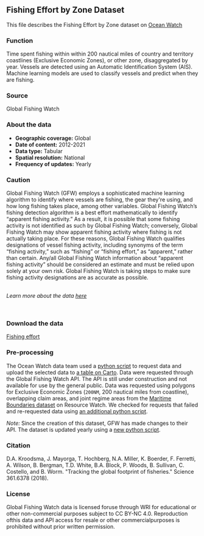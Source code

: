 ## Fishing Effort by Zone Dataset
This file describes the Fishing Effort by Zone dataset on [Ocean Watch](https://www.oceanwatchdata.org)

### Function
Time spent fishing within within 200 nautical miles of country and territory coastlines (Exclusive Economic Zones), or other zone, disaggregated by year. Vessels are detected using an Automatic Identification System (AIS). Machine learning models are used to classify vessels and predict when they are fishing.

### Source
Global Fishing Watch 

### About the data
- **Geographic coverage:** Global
- **Date of content:** 2012-2021
- **Data type:** Tabular
- **Spatial resolution:** National
- **Frequency of updates:** Yearly

### Caution
Global Fishing Watch (GFW) employs a sophisticated machine learning algorithm to identify where vessels are fishing, the gear they're using, and how long fishing takes place, among other variables. Global Fishing Watch’s fishing detection algorithm is a best effort mathematically to identify “apparent fishing activity.” As a result, it is possible that some fishing activity is not identified as such by Global Fishing Watch; conversely, Global Fishing Watch may show apparent fishing activity where fishing is not actually taking place. For these reasons, Global Fishing Watch qualifies designations of vessel fishing activity, including synonyms of the term “fishing activity,” such as “fishing” or “fishing effort,” as “apparent,” rather than certain. Any/all Global Fishing Watch information about “apparent fishing activity” should be considered an estimate and must be relied upon solely at your own risk. Global Fishing Watch is taking steps to make sure fishing activity designations are as accurate as possible.

<br/>*Learn more about the data [here](https://globalfishingwatch.org/dataset-and-code-fishing-effort/)* 

<br/>

### Download the data
[Fishing effort](https://globalfishingwatch.org/data-download/datasets/public-fishing-effort) 


### Pre-processing
The Ocean Watch data team used a [python script](fishing-effort_collect-data.py) to request data and upload the selected data to [a table on Carto](https://resourcewatch.carto.com/u/wri-rw/dataset/com_030d_fishing_effort_by_zone). Data were requested through the Global Fishing Watch API. The API is still under construction and not available for use by the general public. Data was requested using polygons for Exclusive Economic Zones (`200NM`, 200 nautical miles from coastline), overlapping claim areas, and joint regime areas from the [Maritime Boundaries dataset](https://resourcewatch.org/data/explore/com011rw1-Maritime-Boundaries) on Resource Watch. We checked for requests that failed and re-requested data using [an additional python script](fishing-effort_collect-data.py). 

*Note:* Since the creation of this dataset, GFW has made changes to their API. The dataset is updated yearly using a [new python script](fishing-effort_update-data.py).

### Citation
D.A. Kroodsma, J. Mayorga, T. Hochberg, N.A. Miller, K. Boerder, F. Ferretti, A. Wilson, B. Bergman, T.D. White, B.A. Block, P. Woods, B. Sullivan, C. Costello, and B. Worm. "Tracking the global footprint of fisheries." Science 361.6378 (2018).

### License 
Global Fishing Watch data is licensed foruse through WRI for educational or other non-commercial purposes subject to CC BY-NC 4.0. Reproduction ofthis data and API access for resale or other commercialpurposes is prohibited without prior written permission.
